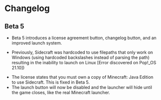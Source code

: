 # Changelog
## Beta 5
* Beta 5 introduces a license agreement button, changelog button, and an improved launch system.
- Previously, Sidecraft was hardcoded to use filepaths that only work on Windows (using hardcoded backslashes instead of parsing the path) resulting in the inability to launch on Linux [Error discovered on Pop!_OS 21.10])
* The license states that you must own a copy of Minecraft: Java Edition to use Sidecraft. This is fixed in Beta 5.
* The launch button will now be disabled and the launcher will hide until the game closes, like the real Minecraft launcher.
